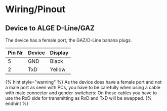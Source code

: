 # Wiring/Pinout

## Device to ALGE D-Line/GAZ

The device has a female port, the GAZ/D-Line banana plugs.&#x20;

| Pin Nr | Device | Display |
| ------ | ------ | ------- |
| 5      | GND    | Black   |
| 2      | TxD    | Yellow  |

{% hint style="warning" %}
As the device does have a female port and not a male port as seen with PCs, you have to be carefully when using a cable with male connector and gender-switchers: On these cables you have to use the RxD side for transmitting as RxD and TxD will be swapped.&#x20;
{% endhint %}
